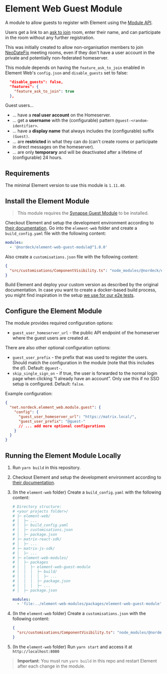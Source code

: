 # Element Web Guest Module

A module to allow guests to register with Element using the [Module API](https://www.npmjs.com/package/@matrix-org/react-sdk-module-api).

Users get a link to an [ask to join](https://spec.matrix.org/v1.11/client-server-api/#mroomjoin_rules) room, enter their name, and can participate in the room without any further registration.

This was initially created to allow non-organisation members to join [NeoDateFix](https://github.com/nordeck/matrix-meetings) meeting rooms, even if they don't have a user account in the private and potentially non-federated homeserver.

This module depends on having the `feature_ask_to_join` enabled in Element Web's `config.json` and `disable_guests` set to false:

```json
  "disable_guests": false,
  "features": {
    "feature_ask_to_join": true
  },
```

Guest users...

- ... have a **real user account** on the Homeserver.
- ... get a **username** with the (configurable) pattern `@guest-<random-identifier>`.
- ... have a **display name** that always includes the (configurable) suffix ` (Guest)`.
- ... are **restricted** in what they can do (can't create rooms or participate in direct messages on the homeserver).
- ... are only **temporary** and will be deactivated after a lifetime of (configurable) 24 hours.

## Requirements

The minimal Element version to use this module is `1.11.40`.

## Install the Element Module

> This module requires the [Synapse Guest Module](https://github.com/nordeck/element-web-modules/tree/main/packages/synapse-guest-module) to be installed.

Checkout Element and setup the development environment according to [their documentation](https://github.com/vector-im/element-web/#building-from-source).
Go into the `element-web` folder and create a `build_config.yaml` file with the following content:

```yaml
modules:
  - '@nordeck/element-web-guest-module@^1.0.0'
```

Also create a `customisations.json` file with the following content:

```json
{
  "src/customisations/ComponentVisibility.ts": "node_modules/@nordeck/element-web-guest-module/customisations/ComponentVisibility.ts"
}
```

Build Element and deploy your custom version as described by the original documentation.
In case you want to create a docker-based build process, you might find inspiration in the setup [we use for our e2e tests](../../e2e/src/deploy/elementWeb/Dockerfile).

## Configure the Element Module

The module provides required configuration options:

- `guest_user_homeserver_url` - the public API endpoint of the homeserver where the guest users are created at.

There are also other optional configuration options:

- `guest_user_prefix` - the prefix that was used to register the users. Should match the configuration in the module (note that this includes the `@`!). Default: `@guest-`.
- `skip_single_sign_on` - if true, the user is forwarded to the normal login page when clicking “I already have an account”. Only use this if no SSO setup is configured. Default: `false`.

Example configuration:

```json
{
  "net.nordeck.element_web.module.guest": {
    "config": {
      "guest_user_homeserver_url": "https://matrix.local/",
      "guest_user_prefix": "@guest-"
      // ... add more optional configurations
    }
  }
}
```

## Running the Element Module Locally

1. Run `yarn build` in this repository.

2. Checkout Element and setup the development environment according to [their documentation](https://github.com/vector-im/element-web/#building-from-source).

3. (In the `element-web` folder) Create a `build_config.yaml` with the following content:

   ```yaml
   # Directory structure:
   # <your projects folder>/
   # ├─ element-web/
   # │  ├─ ...
   # │  ├─ build_config.yaml
   # │  ├─ customisations.json
   # │  ├─ package.json
   # ├─ matrix-react-sdk/
   # │  ├─ ...
   # ├─ matrix-js-sdk/
   # │  ├─ ...
   # ├─ element-web-modules/
   # │  ├─ packages
   # │  │  ├─ element-web-guest-module
   # │  │  │  ├─ build/
   # │  │  │  │  ├─ ...
   # │  │  │  ├─ package.json
   # │  │  │  ├─ ...
   # │  ├─ package.json

   modules:
     - 'file:../element-web-modules/packages/element-web-guest-module'
   ```

4. (In the `element-web` folder) Create a `customisations.json` with the following content:

   ```json
   {
     "src/customisations/ComponentVisibility.ts": "node_modules/@nordeck/element-web-guest-module/customisations/ComponentVisibility.ts"
   }
   ```

5. (In the `element-web` folder) Run `yarn start` and access it at `http://localhost:8080`

> **Important**: You must run `yarn build` in this repo and restart Element after each change in the module.
